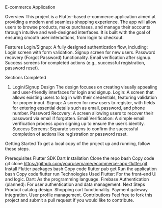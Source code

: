               
E-commerce Application 

Overview
This project is a Flutter-based e-commerce application aimed at providing a modern and seamless shopping experience. The app will allow users to browse products, make purchases, and manage their accounts through intuitive and well-designed interfaces. It is built with the goal of ensuring smooth user interactions, from login to checkout.

Features
Login/Signup:
A fully designed authentication flow, including:
Login screen with form validation.
Signup screen for new users.
Password recovery (Forgot Password) functionality.
Email verification after signup.
Success screens for completed actions (e.g., successful registration, password reset).

Sections Completed
1. Login/Signup Design
The design focuses on creating visually appealing and user-friendly interfaces for login and signup.
Login: A screen that allows existing users to log in with their credentials, featuring validation for proper input.
Signup: A screen for new users to register, with fields for entering essential details such as email, password, and phone number.
Password Recovery: A screen allowing users to recover their password via email if forgotten.
Email Verification: A simple email verification process upon signing up to ensure the user’s identity.
Success Screens: Separate screens to confirm the successful completion of actions like registration or password reset.


Getting Started
To get a local copy of the project up and running, follow these steps.

Prerequisites
Flutter SDK
Dart
Installation
Clone the repo
bash
Copy code
git clone https://github.com/yourusername/ecommerce-app-flutter.git
Install Flutter packages
bash
Copy code
flutter pub get
Run the application
bash
Copy code
flutter run
Technologies Used
Flutter: For the front-end UI and logic.
Dart: As the programming language.
Firebase Authentication (planned): For user authentication and data management.
Next Steps
Product catalog design.
Shopping cart functionality.
Payment gateway integration.
User profile management.
Contributions
Feel free to fork this project and submit a pull request if you would like to contribute.
